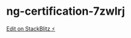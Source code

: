 # ng-certification-7zwlrj

[Edit on StackBlitz ⚡️](https://stackblitz.com/edit/ng-certification-7zwlrj)